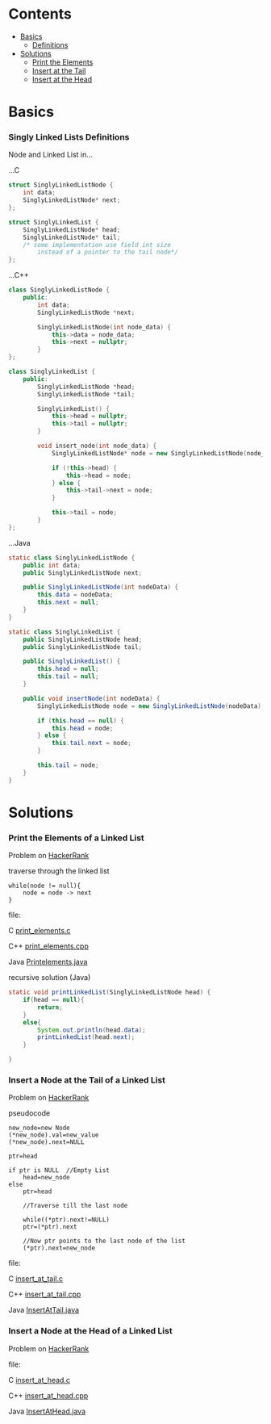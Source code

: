 # Contents
* [Basics](#basics)
	- [Definitions](#singly-linked-lists-definitions)
* [Solutions](#solutions)
	- [Print the Elements](#print-the-elements-of-a-inked-list)
	- [Insert at the Tail](#insert-a-node-at-the-tail-of-a-linked-list)
	- [Insert at the Head](#insert-a-node-at-the-head-of-a-linked-list)
# Basics

### Singly Linked Lists Definitions

Node and Linked List in...

...C
```c
struct SinglyLinkedListNode {
    int data;
    SinglyLinkedListNode* next;
};

struct SinglyLinkedList {
    SinglyLinkedListNode* head;
    SinglyLinkedListNode* tail; 
    /* some implementation use field int size 
    	instead of a pointer to the tail node*/
};
```

...C++
```c++
class SinglyLinkedListNode {
    public:
        int data;
        SinglyLinkedListNode *next;

        SinglyLinkedListNode(int node_data) {
            this->data = node_data;
            this->next = nullptr;
        }
};

class SinglyLinkedList {
    public:
        SinglyLinkedListNode *head;
        SinglyLinkedListNode *tail;

        SinglyLinkedList() {
            this->head = nullptr;
            this->tail = nullptr;
        }

        void insert_node(int node_data) {
            SinglyLinkedListNode* node = new SinglyLinkedListNode(node_data);

            if (!this->head) {
                this->head = node;
            } else {
                this->tail->next = node;
            }

            this->tail = node;
        }
};
```

...Java
```java
static class SinglyLinkedListNode {
    public int data;
    public SinglyLinkedListNode next;

    public SinglyLinkedListNode(int nodeData) {
        this.data = nodeData;
        this.next = null;
    }
}

static class SinglyLinkedList {
    public SinglyLinkedListNode head;
    public SinglyLinkedListNode tail;

    public SinglyLinkedList() {
        this.head = null;
        this.tail = null;
    }

    public void insertNode(int nodeData) {
        SinglyLinkedListNode node = new SinglyLinkedListNode(nodeData);

        if (this.head == null) {
            this.head = node;
        } else {
            this.tail.next = node;
        }

        this.tail = node;
    }
}
```

# Solutions

### Print the Elements of a Linked List

Problem on [HackerRank](https://www.hackerrank.com/challenges/print-the-elements-of-a-linked-list/problem)

traverse through the linked list
```
while(node != null){
	node = node -> next
}
```
file:

C [print_elements.c](print_elements.c)

C++ [print_elements.cpp](print_elements.cpp)

Java [Printelements.java](PrintElements.java)

recursive solution (Java)
```java
static void printLinkedList(SinglyLinkedListNode head) {
    if(head == null){
        return;
    }
    else{
        System.out.println(head.data);
        printLinkedList(head.next);
    }

}
```

### Insert a Node at the Tail of a Linked List

Problem on [HackerRank](https://www.hackerrank.com/challenges/insert-a-node-at-the-tail-of-a-linked-list/problem)

pseudocode
```
new_node=new Node
(*new_node).val=new_value
(*new_node).next=NULL

ptr=head

if ptr is NULL  //Empty List
    head=new_node
else
    ptr=head

    //Traverse till the last node

    while((*ptr).next!=NULL)
    ptr=(*ptr).next

    //Now ptr points to the last node of the list
    (*ptr).next=new_node
```
file:

C [insert_at_tail.c](insert_at_tail.c)

C++ [insert_at_tail.cpp](insert_at_tail.cpp)

Java [InsertAtTail.java](InsertAtTail.java)

### Insert a Node at the Head of a Linked List

Problem on [HackerRank](https://www.hackerrank.com/challenges/insert-a-node-at-the-head-of-a-linked-list/problem)

file:

C [insert_at_head.c](insert_at_head.c)

C++ [insert_at_head.cpp](insert_at_head.cpp)

Java [InsertAtHead.java](InsertAtHead.java)

